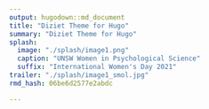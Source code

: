 ```yaml
---
output: hugodown::md_document
title: "Diziet Theme for Hugo"
summary: "Diziet Theme for Hugo"
splash:
  image: "./splash/image1.png"
  caption: "UNSW Women in Psychological Science"
  suffix: "International Women's Day 2021"
trailer: "./splash/image1_smol.jpg"
rmd_hash: 06be6d2577e2abdc

---
```




